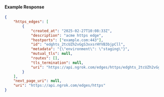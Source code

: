 <!-- Code generated for API Clients. DO NOT EDIT. -->

#### Example Response

```json
{
	"https_edges": [
		{
			"created_at": "2025-02-27T10:08:33Z",
			"description": "acme https edge",
			"hostports": ["example.com:443"],
			"id": "edghts_2tcUZh2vGgS3xxsrHYVB3bjpCll",
			"metadata": "{\"environment\": \"staging\"}",
			"mutual_tls": null,
			"routes": [],
			"tls_termination": null,
			"uri": "https://api.ngrok.com/edges/https/edghts_2tcUZh2vGgS3xxsrHYVB3bjpCll"
		}
	],
	"next_page_uri": null,
	"uri": "https://api.ngrok.com/edges/https"
}
```
